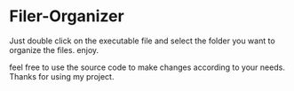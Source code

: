 # Filer-Organizer



Just double click on the executable file and select the folder you want to organize the files.
enjoy.





feel free to use the source code to make changes according to your needs.
Thanks for using my project.
